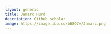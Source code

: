 ```yaml
---
layout: generic
title: Jamarc Hurd
description: Github scholar
image: https://image.ibb.co/b68Q7v/Jamarc.png
---
```

